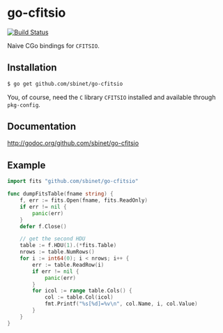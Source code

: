 go-cfitsio
==========

[![Build Status](https://drone.io/github.com/sbinet/go-cfitsio/status.png)](https://drone.io/github.com/sbinet/go-cfitsio/latest)

Naive CGo bindings for ``CFITSIO``.

## Installation

```sh
$ go get github.com/sbinet/go-cfitsio
```

You, of course, need the ``C`` library ``CFITSIO`` installed and available through ``pkg-config``.

## Documentation

http://godoc.org/github.com/sbinet/go-cfitsio

## Example

```go
import fits "github.com/sbinet/go-cfitsio"

func dumpFitsTable(fname string) {
	f, err := fits.Open(fname, fits.ReadOnly)
	if err != nil {
		panic(err)
	}
	defer f.Close()

	// get the second HDU
	table := f.HDU(1).(*fits.Table)
	nrows := table.NumRows()
	for i := int64(0); i < nrows; i++ {
		err := table.ReadRow(i)
		if err != nil {
			panic(err)
		}
		for icol := range table.Cols() {
			col := table.Col(icol)
			fmt.Printf("%s[%d]=%v\n", col.Name, i, col.Value)
		}
	}
}

```
